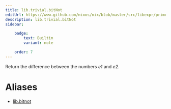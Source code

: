 ```yaml
---
title: lib.trivial.bitNot
editUrl: https://www.github.com/nixos/nix/blob/master/src/libexpr/primops.cc
description: lib.trivial.bitNot
sidebar:

    badge:
        text: Builtin
        variant: note

    order: 7
---
```


Return the difference between the numbers *e1* and *e2*.


# Aliases

- [lib.bitnot](/nix-doc-comments/reference/lib/lib-bitnot)


